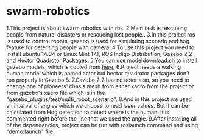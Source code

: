 # swarm-robotics
1.This project is about swarm robotics with ros.
2.Main task is rescueing people from natural disasters or rescueing lost people.. 
3.In this project ros is used to control robots, gazebo is used for simulating scenario and hog feature for detecting people with camera. 
4.To use this project you need to install ubuntu 14.04 or Linux Mint 17.1, ROS Indigo Distribution, Gazebo 2.2 and Hector Quadrotor Packages.
5.You can use modeldownload.sh to install gazebo models, which is copied from [here.](http://machineawakening.blogspot.com.tr/2015/05/how-to-download-all-gazebo-models.html)
6.Project needs a walking human model which is named actor but hector quadrotor packages don't run properly in Gazebo 8.
7.Gazebo 2.2 has no actor also, so you need to change one of pioneers' chasis mesh from either xacro from the project or from gazebo's xacro file which is in the "gazebo_plugins/test/multi_robot_scenario".
8.And in this project we used an interval of angles which we choose to read laser values. But it can be calculated from Hog detection to detect where is the human. It is commented right before the line that we used the angle.
9.After installing all of the dependencies, project can be run with roslaunch command and using "demo.launch" file.

